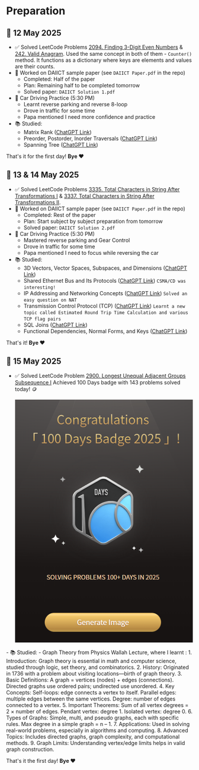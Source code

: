 # Preparation
## 📅 12 May 2025

- ✅ Solved LeetCode Problems [2094. Finding 3-Digit Even Numbers](https://leetcode.com/problems/finding-3-digit-even-numbers/) & [242. Valid Anagram](https://leetcode.com/problems/valid-anagram/). Used the same concept in both of them - `Counter()` method. It functions as a dictionary where keys are elements and values are their counts.
- 📘 Worked on DAIICT sample paper (see `DAIICT Paper.pdf` in the repo)
  - Completed: Half of the paper
  - Plan: Remaining half to be completed tomorrow
  - Solved paper: `DAIICT Solution 1.pdf`
- 🚗 Car Driving Practice (5:30 PM)
  - Learnt reverse parking and reverse 8-loop
  - Drove in traffic for some time
  - Papa mentioned I need more confidence and practice
- 📚 Studied:
  - Matrix Rank ([ChatGPT Link](https://chatgpt.com/c/6821a04a-2d90-800e-bfcd-d1f2ceb35306))
  - Preorder, Postorder, Inorder Traversals ([ChatGPT Link](https://chatgpt.com/c/6822075a-cbc4-800e-b803-abd81251457e))
  - Spanning Tree ([ChatGPT Link](https://chatgpt.com/c/682207f4-e5c4-800e-91b5-fef82d462eca))

That's it for the first day! **Bye ❤️**

## 📅 13 & 14 May 2025

- ✅ Solved LeetCode Problems [3335. Total Characters in String After Transformations I](https://leetcode.com/problems/total-characters-in-string-after-transformations-i/description/) & [3337. Total Characters in String After Transformations II](https://leetcode.com/problems/total-characters-in-string-after-transformations-ii/description/).
- 📘 Worked on DAIICT sample paper (see `DAIICT Paper.pdf` in the repo)
  - Completed: Rest of the paper
  - Plan: Start subject by subject preparation from tomorrow
  - Solved paper: `DAIICT Solution 2.pdf`
- 🚗 Car Driving Practice (5:30 PM)
  - Mastered reverse parking and Gear Control
  - Drove in traffic for some time
  - Papa mentioned I need to focus while reversing the car
- 📚 Studied:
  - 3D Vectors, Vector Spaces, Subspaces, and Dimensions ([ChatGPT Link](https://chatgpt.com/c/6824a2b7-d3a4-800e-ba92-dbb7880f1cf5))
  - Shared Ethernet Bus and Its Protocols ([ChatGPT Link](https://chatgpt.com/c/6824a7a5-d60c-800e-8f5a-10bcf891d9dc)) `CSMA/CD was interesting!`
  - IP Addressing and Networking Concepts ([ChatGPT Link](https://chatgpt.com/c/6824a8da-38bc-800e-9da4-254e8a0f994d)) `Solved an easy question on NAT`
  - Transmission Control Protocol (TCP) ([ChatGPT Link](https://chatgpt.com/c/6824a573-5a6c-800e-8153-2c147f4c2f8c)) `Learnt a new topic called Estimated Round Trip Time Calculation and various TCP flag pairs`
  - SQL Joins ([ChatGPT Link](https://chatgpt.com/c/6824aa7c-4628-800e-945a-6aa7b57fb9fd))
  - Functional Dependencies, Normal Forms, and Keys ([ChatGPT Link](https://chatgpt.com/c/6824ab76-bffc-800e-85a2-110712d6a377))

That's it! **Bye ❤️**

## 📅 15 May 2025

- ✅ Solved LeetCode Problem [2900. Longest Unequal Adjacent Groups Subsequence I](https://leetcode.com/problems/longest-unequal-adjacent-groups-subsequence-i/description/) Achieved 100 Days badge with 143 problems solved today! 🪙
  <p align="center">
  <img src="leetcode100days.png" alt="100 Days Streak" width="500" />
</p>
- 📚 Studied:
  - Graph Theory from Physics Wallah Lecture, where I learnt :
      1. Introduction:
        Graph theory is essential in math and computer science, studied through logic, set theory, and combinatorics.
      2. History:
        Originated in 1736 with a problem about visiting locations—birth of graph theory.
      3. Basic Definitions:
        A graph = vertices (nodes) + edges (connections).
        Directed graphs use ordered pairs; undirected use unordered.
      4. Key Concepts:
        Self-loops: edge connects a vertex to itself.
        Parallel edges: multiple edges between the same vertices.
        Degree: number of edges connected to a vertex.
      5. Important Theorems:
        Sum of all vertex degrees = 2 × number of edges.
        Pendant vertex: degree 1. Isolated vertex: degree 0.
      6. Types of Graphs:
        Simple, multi, and pseudo graphs, each with specific rules.
        Max degree in a simple graph = n – 1.
      7. Applications:
        Used in solving real-world problems, especially in algorithms and computing.
      8. Advanced Topics:
        Includes directed graphs, graph complexity, and computational methods.
      9. Graph Limits:
        Understanding vertex/edge limits helps in valid graph construction.

That's it the first day! **Bye ❤️**



